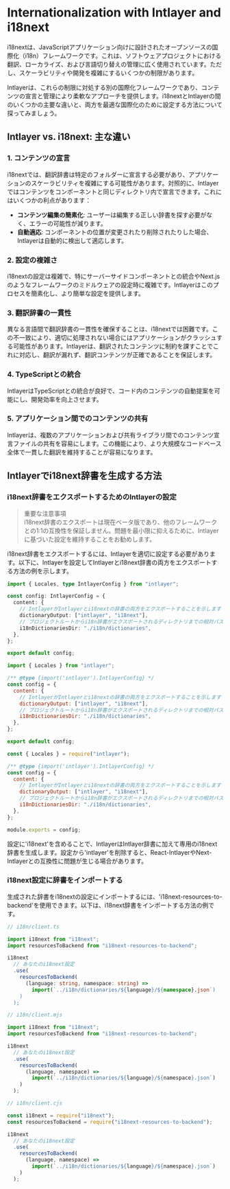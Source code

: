 # Internationalization with Intlayer and i18next

i18nextは、JavaScriptアプリケーション向けに設計されたオープンソースの国際化（i18n）フレームワークです。これは、ソフトウェアプロジェクトにおける翻訳、ローカライズ、および言語切り替えの管理に広く使用されています。ただし、スケーラビリティや開発を複雑にするいくつかの制限があります。

Intlayerは、これらの制限に対処する別の国際化フレームワークであり、コンテンツの宣言と管理により柔軟なアプローチを提供します。i18nextとIntlayerの間のいくつかの主要な違いと、両方を最適な国際化のために設定する方法について探ってみましょう。

## Intlayer vs. i18next: 主な違い

### 1. コンテンツの宣言

i18nextでは、翻訳辞書は特定のフォルダーに宣言する必要があり、アプリケーションのスケーラビリティを複雑にする可能性があります。対照的に、Intlayerではコンテンツをコンポーネントと同じディレクトリ内で宣言できます。これにはいくつかの利点があります：

- **コンテンツ編集の簡素化**: ユーザーは編集する正しい辞書を探す必要がなく、エラーの可能性が減ります。
- **自動適応**: コンポーネントの位置が変更されたり削除されたりした場合、Intlayerは自動的に検出して適応します。

### 2. 設定の複雑さ

i18nextの設定は複雑で、特にサーバーサイドコンポーネントとの統合やNext.jsのようなフレームワークのミドルウェアの設定時に複雑です。Intlayerはこのプロセスを簡素化し、より簡単な設定を提供します。

### 3. 翻訳辞書の一貫性

異なる言語間で翻訳辞書の一貫性を確保することは、i18nextでは困難です。この不一致により、適切に処理されない場合にはアプリケーションがクラッシュする可能性があります。Intlayerは、翻訳されたコンテンツに制約を課すことでこれに対応し、翻訳が漏れず、翻訳コンテンツが正確であることを保証します。

### 4. TypeScriptとの統合

IntlayerはTypeScriptとの統合が良好で、コード内のコンテンツの自動提案を可能にし、開発効率を向上させます。

### 5. アプリケーション間でのコンテンツの共有

Intlayerは、複数のアプリケーションおよび共有ライブラリ間でのコンテンツ宣言ファイルの共有を容易にします。この機能により、より大規模なコードベース全体で一貫した翻訳を維持することが容易になります。

## Intlayerでi18next辞書を生成する方法

### i18next辞書をエクスポートするためのIntlayerの設定

> 重要な注意事項  
> i18next辞書のエクスポートは現在ベータ版であり、他のフレームワークとの1:1の互換性を保証しません。問題を最小限に抑えるために、Intlayerに基づいた設定を維持することをお勧めします。

i18next辞書をエクスポートするには、Intlayerを適切に設定する必要があります。以下に、Intlayerを設定してIntlayerとi18next辞書の両方をエクスポートする方法の例を示します。

```typescript fileName="intlayer.config.ts" codeFormat="typescript"
import { Locales, type IntlayerConfig } from "intlayer";

const config: IntlayerConfig = {
  content: {
    // IntlayerがIntlayerとi18nextの辞書の両方をエクスポートすることを示します
    dictionaryOutput: ["intlayer", "i18next"],
    // プロジェクトルートからi18n辞書がエクスポートされるディレクトリまでの相対パス
    i18nDictionariesDir: "./i18n/dictionaries",
  },
};

export default config;
```

```javascript fileName="intlayer.config.mjs" codeFormat="esm"
import { Locales } from "intlayer";

/** @type {import('intlayer').IntlayerConfig} */
const config = {
  content: {
    // IntlayerがIntlayerとi18nextの辞書の両方をエクスポートすることを示します
    dictionaryOutput: ["intlayer", "i18next"],
    // プロジェクトルートからi18n辞書がエクスポートされるディレクトリまでの相対パス
    i18nDictionariesDir: "./i18n/dictionaries",
  },
};

export default config;
```

```javascript fileName="intlayer.config.cjs" codeFormat="commonjs"
const { Locales } = require("intlayer");

/** @type {import('intlayer').IntlayerConfig} */
const config = {
  content: {
    // IntlayerがIntlayerとi18nextの辞書の両方をエクスポートすることを示します
    dictionaryOutput: ["intlayer", "i18next"],
    // プロジェクトルートからi18n辞書がエクスポートされるディレクトリまでの相対パス
    i18nDictionariesDir: "./i18n/dictionaries",
  },
};

module.exports = config;
```

設定に'i18next'を含めることで、IntlayerはIntlayer辞書に加えて専用のi18next辞書を生成します。設定から'intlayer'を削除すると、React-IntlayerやNext-Intlayerとの互換性に問題が生じる場合があります。

### i18next設定に辞書をインポートする

生成された辞書をi18nextの設定にインポートするには、'i18next-resources-to-backend'を使用できます。以下は、i18next辞書をインポートする方法の例です。

```typescript fileName="i18n/client.ts" codeFormat="typescript"
// i18n/client.ts

import i18next from "i18next";
import resourcesToBackend from "i18next-resources-to-backend";

i18next
  // あなたのi18next設定
  .use(
    resourcesToBackend(
      (language: string, namespace: string) =>
        import(`../i18n/dictionaries/${language}/${namespace}.json`)
    )
  );
```

```javascript fileName="i18n/client.mjs" codeFormat="esm"
// i18n/client.mjs

import i18next from "i18next";
import resourcesToBackend from "i18next-resources-to-backend";

i18next
  // あなたのi18next設定
  .use(
    resourcesToBackend(
      (language, namespace) =>
        import(`../i18n/dictionaries/${language}/${namespace}.json`)
    )
  );
```

```javascript fileName="i18n/client.cjs" codeFormat="commonjs"
// i18n/client.cjs

const i18next = require("i18next");
const resourcesToBackend = require("i18next-resources-to-backend");

i18next
  // あなたのi18next設定
  .use(
    resourcesToBackend(
      (language, namespace) =>
        import(`../i18n/dictionaries/${language}/${namespace}.json`)
    )
  );
```
